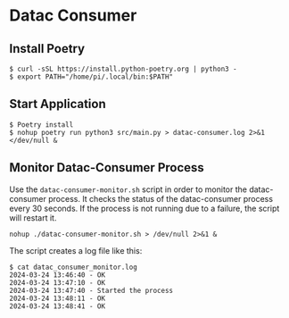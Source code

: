 # Datac Consumer


## Install Poetry
```
$ curl -sSL https://install.python-poetry.org | python3 -
$ export PATH="/home/pi/.local/bin:$PATH"
```

## Start Application

``` 
$ Poetry install
$ nohup poetry run python3 src/main.py > datac-consumer.log 2>&1 </dev/null &
```

## Monitor Datac-Consumer Process

Use the `datac-consumer-monitor.sh` script in order to monitor the datac-consumer process. It checks the status of the datac-consumer process every 30 seconds. If the process is not running due to a failure, the script will restart it. 

```
nohup ./datac-consumer-monitor.sh > /dev/null 2>&1 &
```

The script creates a log file like this:

```
$ cat datac_consumer_monitor.log
2024-03-24 13:46:40 - OK
2024-03-24 13:47:10 - OK
2024-03-24 13:47:40 - Started the process
2024-03-24 13:48:11 - OK
2024-03-24 13:48:41 - OK
```


